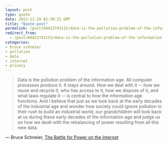 ```yaml
---
layout: post
type: quote
date: 2013-11-29 02:30:22 GMT
title: "Quote post"
permalink: /post/68422743115/data-is-the-pollution-problem-of-the-information
redirect_from: 
  - /post/68422743115/data-is-the-pollution-problem-of-the-information
categories:
- bruce schneier
- pollution
- data
- internet
- privacy
---
```

<blockquote>Data is the pollution problem of the information age. All computer processes produce it. It stays around. How we deal with it -- how we reuse and recycle it, who has access to it, how we dispose of it, and what laws regulate it -- is central to how the information age functions. And I believe that just as we look back at the early decades of the industrial age and wonder how society could ignore pollution in their rush to build an industrial world, our grandchildren will look back at us during these early decades of the information age and judge us on how we dealt with the rebalancing of power resulting from all this new data.</blockquote>
<p>— Bruce Schneier, <a href="https://www.schneier.com/blog/archives/2013/10/the_battle_for_1.html?utm_source=hackernewsletter&amp;utm_medium=email">The Battle for Power on the Internet</a></p>
